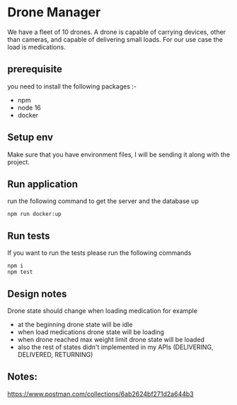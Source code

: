 # Drone Manager

We have a fleet of 10 drones. A drone is capable of carrying devices, other than cameras, and capable of delivering small loads. For our use case the load is medications.


## prerequisite
you need to install the following packages :-
- npm 
- node 16
- docker 


## Setup env
 Make sure that you have environment files, I will be sending it along with the project.

## Run application
run the following command to get the server and the database up 
```
npm run docker:up
```
## Run tests
 If you want to run the tests please run the following commands 
 ```
 npm i
 npm test 
 ```

## Design notes
 Drone state should change when loading medication for example 
- at the beginning drone state will be idle
- when load medications drone state will be loading
- when drone reached max weight limit drone state will be loaded 
- also the rest of states didn't implemented in my APIs (DELIVERING, DELIVERED, RETURNING)

## Notes: 
https://www.postman.com/collections/6ab2624bf271d2a644b3